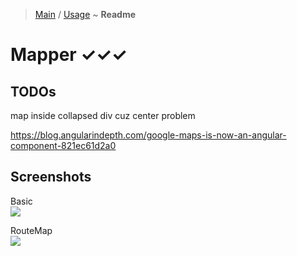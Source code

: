 > [Main](../readme.md) / [Usage](usage.md) ~ **Readme**

# Mapper ✓✓✓
 
## TODOs
map inside collapsed div cuz center problem 

https://blog.angularindepth.com/google-maps-is-now-an-angular-component-821ec61d2a0

## Screenshots
Basic  
![](https://github.com/krsln/NgLootBox/raw/master/mapper/Screenshots/Mapper_Basic.png)

RouteMap  
![](https://github.com/krsln/NgLootBox/raw/master/mapper/Screenshots/Mapper_RouteMap.png)

